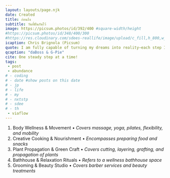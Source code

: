 ```yaml
---
layout: layouts/page.njk
date: Created
title: ก่อนถึง 
subtitle: วันที่ฝันกันไว้
image: https://picsum.photos/id/392/400 #square-width/height
#https://picsum.photos/id/348/400/300
#https://res.cloudinary.com/sdees-reallife/image/upload/c_fill,h_800,w_800/v1734859281/IMG_20241203_072915_n1dpaz.jpg
icaption: Chris Brignola (Picsum)
quote: I am fully capable of turning my dreams into reality—each step I take brings me closer to the life I envision.
qcaption: "daBoss & G-Pie"
cite: One steady step at a time!
tags: 
 - post
 - abundance
# - coding
# - date #show posts on this date
# - jp
# - life
# - my
# - nxtstp
# - sdee
# - th
 - viaflow
---
```

1. Body Wellness & Movement • *Covers massage, yoga, pilates, flexibility, and mobility*
2. Creative Cooking & Nourishment • *Encompasses preparing food and snacks*
3. Plant Propagation & Green Craft • *Covers cutting, layering, grafting, and propagation of plants*
4. Bathhouse & Relaxation Rituals • *Refers to a wellness bathhouse space*
5. Grooming & Beauty Studio • *Covers barber services and beauty treatments*

